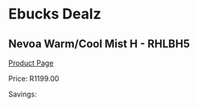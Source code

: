 
# Ebucks Dealz
## Nevoa Warm/Cool Mist H - RHLBH5
[Product Page](https://www.ebucks.com/web/shop/productSelected.do?prodId=1214132651&catId=1233560628)

Price: R1199.00

Savings: 


	